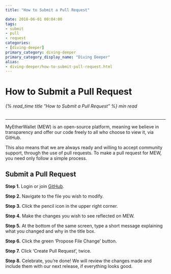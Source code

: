 ```yaml
---
title: "How to Submit a Pull Request"

date: 2018-06-01 00:04:00
tags:
- submit
- pull
- request
categories:
- [diving-deeper]
primary_category: diving-deeper
primary_category_display_name: "Diving Deeper"
alias:
- diving-deeper/how-to-submit-pull-request.html
---
```


# **How to Submit a Pull Request**

###### {% read_time title "How to Submit a Pull Request" %} min read

* * *

MyEtherWallet (MEW) is an open-source platform, meaning we believe in transparency and offer our code freely to all who choose to view it, via GitHub. 

This also means that we are always ready and willing to accept community support, through the use of pull requests. To make a pull request for MEW, you need only follow a simple process.

## **Submit a Pull Request**

**Step 1.** Login or join [GitHub][gitHub]. 

**Step 2.** Navigate to the file you wish to modify.

**Step 3.** Click the pencil icon in the upper right corner.

**Step 4.** Make the changes you wish to see reflected on MEW.

**Step 5.** At the bottom of the same screen, type a short message explaining what you changed and why in the title box. 

**Step 6.** Click the green ‘Propose File Change’ button.

**Step 7.** Click ‘Create Pull Request’, twice.

**Step 8.** Celebrate, you’re done! We will review the changes made and include them with our next release, if everything looks good.

[gitHub]: https://github.com/MyEtherWallet
